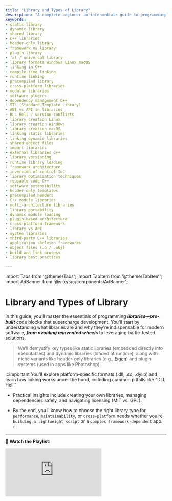 ```yaml
---
title: "Library and Types of Library"
description: "A complete beginner-to-intermediate guide to programming libraries — what they are, how they work, types like static, dynamic, header-only, frameworks, plugin libraries, and platform-specific formats."
keywords:
- static library
- dynamic library
- shared library
- C++ libraries
- header-only library
- framework vs library
- plugin library
- fat / universal library
- library formats Windows Linux macOS
- linking in C++
- compile-time linking
- runtime linking
- precompiled library
- cross-platform libraries
- modular libraries
- software plugins
- dependency management C++
- STL (Standard Template Library)
- ABI vs API in libraries
- DLL Hell / version conflicts
- library creation Linux
- library creation Windows
- library creation macOS
- linking static libraries
- linking dynamic libraries
- shared object files
- import libraries
- external libraries C++
- library versioning
- runtime library loading
- framework architecture
- inversion of control IoC
- library optimization techniques
- reusable code C++
- software extensibility
- header-only templates
- precompiled headers
- C++ module libraries
- multi-architecture libraries
- library portability
- dynamic module loading
- plugin-based architecture
- cross-platform framework
- library vs API
- system libraries
- third-party C++ libraries
- application skeleton frameworks
- object files (.o / .obj)
- build and link process
- library best practices

---
```


import Tabs from '@theme/Tabs';
import TabItem from '@theme/TabItem';
import AdBanner from '@site/src/components/AdBanner';

# Library and Types of Library

In this guide, you’ll master the essentials of programming ***libraries—pre-built*** code blocks that supercharge development. You’ll start by understanding what libraries are and why they’re indispensable for modern software, ***from avoiding reinvented wheels*** to leveraging battle-tested solutions. 

> We’ll demystify key types like static libraries (embedded directly into executables) and dynamic libraries (loaded at runtime), along with niche variants like header-only libraries (e.g., [Eigen](https://eigen.tuxfamily.org/index.php?title=Main_Page)) and plugin systems (used in apps like Photoshop). 

:::important
You’ll explore platform-specific formats (.dll, .so, .dylib) and learn how linking works under the hood, including common pitfalls like "DLL Hell." 

- Practical insights include creating your own libraries, managing dependencies safely, and navigating licensing (MIT vs. GPL). 

- By the end, you’ll know how to choose the right library type for `performance`, `maintainability`, or `cross-platform` needs whether you’re `building a lightweight script` or a `complex framework-dependent` app.
:::
---


🎥 **Watch the Playlist**: 
<div style={{ position: 'relative', paddingBottom: '56.25%', height: 0, overflow: 'hidden', marginTop: '20px' }}>
  <iframe 
    src="https://www.youtube.com/embed/ypsiVLQMmNM"
    title="MakeFile tutorial"
    style={{ position: 'absolute', top: 0, left: 0, width: '100%', height: '100%' }}
    frameBorder="0"
    allow="accelerometer; autoplay; clipboard-write; encrypted-media; gyroscope; picture-in-picture; web-share"
    allowFullScreen
  />
</div>


<div>
    <AdBanner />
</div>


## Table of Contents — *Library and Types of Library*

1. [**Introduction to Libraries**](#introduction-to-libraries)  
   1.1 [What is a Library in Programming?](#what-is-a-library-in-programming)  
   1.2 [Why Do We Use Libraries?](#why-do-we-use-libraries)  
   1.3 [Advantages of Using Libraries](#advantages-of-using-libraries)  

2. [**General Definition and Terminology**](#general-definition-and-terminology)  
   2.1 [How a Library Differs from Source Code](#how-a-library-differs-from-source-code)  
   2.2 [Library vs API vs Framework](#library-vs-api-vs-framework)  

3. [**Classification of Libraries**](#classification-of-libraries)  
   3.1 [Static Libraries](#31-static-libraries) *(also called Archive Libraries — `.a`, `.lib`)*  
   3.2 [Dynamic Libraries](#32-dynamic--shared-libraries) *(also called Shared Libraries — `.so`, `.dll`, `.dylib`)*  
   3.3 [Header-Only Libraries](#33-header-only-libraries)  
   3.4 [Frameworks](#34-frameworks)  
   3.5 [Plugin Libraries](#35-plugin-libraries)  
   3.6 [Universal / Fat Libraries](#36-universal--fat-libraries)  

7. [**What Next**](#what-next)  



##### Introduction to Libraries

##### What is a Library in Programming?
A **library** is a collection of precompiled, reusable code that provides specific functionality. Unlike writing everything from scratch, libraries let you leverage existing solutions for common problems.

:::note Key Idea  
Think of a library like a **toolbox**:  
- **Standard Library** = Basic tools (screwdrivers, hammers).  
- **Third-Party Libraries** = Specialized tools (laser levels, power drills).  
:::

**Example in C++:**  
```cpp
#include <vector> // Part of the C++ Standard Library

int main() {
    std::vector<int> nums = {1, 2, 3}; // Reusable dynamic array
    return 0;
}
```

**Example in Python:**  
```python
import requests # Third-party HTTP library

response = requests.get("https://api.example.com")
```



##### Why Do We Use Libraries?

1. **Avoid Reinventing the Wheel**  
   Why write a sorting algorithm when `std::sort()` exists?

2. **Performance Optimized**  
   Libraries like `BLAS` (for math) are hand-tuned for speed.

3. **Cross-Platform Compatibility**  
   Libraries abstract OS-specific details (e.g., `libcurl` works on Windows/Linux/macOS).

:::tip When to Use a Library?  
- If >50% of your task is solved by a well-maintained library, **use it**.  
- For niche needs, consider writing custom code.  
:::

<div>
    <AdBanner />
</div>


##### Advantages of Using Libraries

| Advantage          | Explanation                                                                 |
|--------------------|-----------------------------------------------------------------------------|
| **Faster Development** | Focus on your app’s logic, not low-level details.                          |
| **Fewer Bugs**        | Battle-tested code used by thousands.                                      |
| **Security Updates**  | Patches (e.g., OpenSSL fixes) apply without rewriting your app.            |

:::caution Risk Alert  
**Dependency Hell**: Using too many libraries can bloat your project and introduce conflicts. Always audit dependencies!  
:::

---

## General Definition and Terminology

##### How a Library Differs from Source Code

In programming, source code refers to the ***human-readable instructions*** written by `developers`, typically in languages like `C++ (.cpp) or C (.c)`. I

- It contains the logic, algorithms, and structure of a program and must be compiled to produce an executable. 
> ***While*** 
- A library, on the other hand, is a collection of precompiled code that provides specific functionality, such as math operations, graphics handling, or networking utilities. 

:::important ***Unlike source code***
>> *libraries are distributed as binaries ***(e.g., .a, .so, .dll)*** and are meant to be linked to a program rather than rewritten. Using libraries helps developers save time, reuse tested code, and maintain modularity, while source code gives full control over implementation details*
:::
| Aspect           | Source Code                                        | Library                                                                     |
| ---------------- | -------------------------------------------------- | --------------------------------------------------------------------------- |
| **Form**         | Human-readable text files (e.g., `.cpp`, `.h`)     | Precompiled binary files (e.g., `.a`, `.so`, `.lib`, `.dll`)                |
| **Modification** | Fully editable; you can change the implementation  | Typically opaque; you cannot modify the internal code directly              |
| **Compilation**  | Must be compiled every time you build your project | Already compiled; only linked to your project                               |
| **Usage**        | Used as the main body of your program logic        | Provides reusable functionality without rewriting code                      |
| **Distribution** | Usually shared as source files                     | Can be distributed as binaries, reducing size and protecting IP             |
| **Dependency**   | Standalone or minimal dependencies                 | May depend on other libraries or runtime environments                       |
| **Purpose**      | Represents your program’s actual logic             | Provides prebuilt functionality like math routines, graphics, or networking |

:::note  
Libraries are like **pre-baked ingredients** (e.g., frozen pizza dough), while source code is **raw flour and yeast**.  
:::

---

##### Library vs API vs Framework

In software development, understanding the distinction between a **library**, an **API**, and a **framework** is crucial for building modular and maintainable applications.

* A **library** is a collection of reusable code that you explicitly call to perform specific tasks, such as data manipulation, image processing, or mathematical computations. You remain in control of the program flow.

* An **API (Application Programming Interface)** is a set of `rules and protocols` that allows your code to       **interact** with a library, service, or external system. *It defines how different ***software components*** communicate without exposing internal implementation details.*
* A **framework** provides a **structured environment** for building applications. Unlike libraries, a framework **calls your code**, enforcing a particular design pattern or workflow. It dictates the overall architecture while letting you fill in the specific details.

<img
  src="/img/library_vs_Framework_vs_api.svg"
  alt="Diagram illustrating the difference between Library, API, and Framework in software development. User code calls a library and uses an API, while the framework calls the user's code."
  style={{
    width: '100%',
    maxWidth: '800px',
    height: 'auto',
    display: 'block',
    margin: '0 auto'
  }}
/>



| Term          | Role                                                                                                    | Example                                                          |
| ------------- | ------------------------------------------------------------------------------------------------------- | ---------------------------------------------------------------- |
| **Library**   | Reusable set of functions or modules that you explicitly call in your code.                             | `libjpeg` for image processing, `NumPy` for numerical computing. |
| **API**       | Interface defining how software components communicate; enables interaction with libraries or services. | Twitter REST API, Google Maps API.                               |
| **Framework** | Provides an application skeleton and structure; it calls your code following its conventions.           | React (JavaScript), Django (Python), .NET.                       |

---

:::tip Remember

* **Library**: *“I call it when I need it.”*
* **Framework**: *“It calls me when needed; I fill in the details.”*
* **API**: *“The contract that defines how components talk to each other.”*
:::


##### Classification of Libraries
Libraries are reusable collections of precompiled code that accelerate development, enforce modularity, and reduce errors. They can be classified as follows:


###### 3.1 Static Libraries 

> A **static library** is a collection of object files (`.o` or `.obj`) that are compiled and **linked into the executable at build time**, making the code part of the final binary.

**Advantages:**  
- **No runtime dependencies:** The executable is self-contained and does not require external libraries at        
 runtime.  
- **High execution performance:** Function calls are direct, with no dynamic linking overhead.  
- **Predictable behavior:** Library updates do not affect the executable unless recompiled.  

**Disadvantages:**  
- **Larger binary size:** All library code is embedded, increasing the executable footprint.  
- **Rigid update cycle:** Updating the library requires recompiling all dependent executables.  
- **Limited flexibility:** Cannot switch or replace library code at runtime.


<img
  src="/img/static_library.svg"
  alt="Diagram illustrating a C++ Static Library workflow. The user’s source files (math.cpp, add.cpp, cos.cpp, mul.cpp) are compiled into object files, which are then combined into a static library (libmymath.a). The main program links with the static library to produce the final executable. Commands for compilation, library creation, and linking are shown as well."
  style={{
    width: '100%',
    maxWidth: '800px',
    height: 'auto',
    display: 'block',
    margin: '0 auto'
  }}
/>

**Usage Example:**  

```rust
ar rcs libmylib.a file1.o file2.o
g++ main.cpp -L. -lmylib -o myprogram
```
:::tip Notes:

Static libraries are ideal for small projects or when runtime library distribution is difficult.
Common file extensions: .a (Unix/Linux), .lib (Windows).
:::
---

###### 3.2 Dynamic / Shared Libraries 

**Definition:**
Dynamic libraries (shared libraries) are **linked at runtime**, keeping the executable and library separate. This allows multiple programs to share the same library and update it independently.


<img
  src="/img/dynamic_library.svg"
  alt="Diagram illustrating Dynamic Libraries: code is linked at runtime, executable and library remain separate. Advantages include smaller executables, independent updates, and memory efficiency. Disadvantages include runtime dependency, slight performance overhead, and potential version conflicts."
  style={{
    width: '100%',
    maxWidth: '800px',
    height: 'auto',
    display: 'block',
    margin: '0 auto'
  }}
/>
**Key Advantages:**

* **Smaller executables** — only references to library code are included.
* **Independent updates** — the library can be replaced without recompiling dependent applications.
* **Memory efficiency** — multiple programs can use the same library in memory simultaneously.

**Key Disadvantages:**

* **Runtime dependency** — the library must be present on the system.
* **Slight performance overhead** due to runtime linking.
* **Version conflicts (“DLL Hell”)** if multiple versions exist.

**Cross-Platform Examples:**

| Platform | Example         |
| -------- | --------------- |
| Linux    | `libmath.so`    |
| macOS    | `libmath.dylib` |
| Windows  | `math.dll`      |

**Usage Example:**

```rust
g++ -shared -fPIC file1.cpp file2.cpp -o libmylib.so
g++ main.cpp -L. -lmylib -o myprogram
```


###### 3.3 Header-Only Libraries

**Definition:**  
A **header-only library** is a library where the **entire implementation resides in header files** (`.h` or `.hpp`). No separate compilation or linking of object files is needed. All code is included directly by the compiler when you `#include` the header.

<img
  src="/img/header_only.svg"
  alt="Diagram illustrating how a C++ header-only library works. The user includes the library header in their source file, the compiler processes all code from the headers along with the source file, generates object code for each translation unit, and the linker combines the object code into the final executable"
  style={{
    width: '100%',
    maxWidth: '300px',
    height: 'auto',
    display: 'block',
    margin: '0 auto'
  }}
/>

**Advantages:**  
- **Easy integration:** Just include the headers—no need to manage library files.  
- **Eliminates linking issues:** No separate linking step; reduces build system complexity.  
- **Template-friendly:** Ideal for generic programming and template-heavy C++ code.

**Disadvantages:**  
- **Can increase compile time:** Every translation unit including the header recompiles the same code.  
- **Potential code bloat:** If many files include large headers, executable size can increase.  
- **Debugging complexity:** Errors often point to the included header rather than your own code.

**Usage Example:**  
```cpp
#include "mylib.hpp"

int main() {
    myFunction();
    return 0;
}
```

:::caution Popular Header-Only Libraries

* **[Boost (Headers)](https://www.boost.org/doc/libs/release/more/getting_started/index.html)** – Many modules like `Boost.Asio`, `Boost.Spirit`, and `Boost.SmartPtr` are header-only.
* **[Eigen](https://eigen.tuxfamily.org/dox/GettingStarted.html)** – High-performance linear algebra library for vectors, matrices, and numerical computations.
* **[fmt](https://github.com/fmtlib/fmt)** – Modern formatting library for C++ (`fmt::format`).
* **[Catch2](https://github.com/catchorg/Catch2)** – Unit testing framework for C++ (header-only distribution).
* **[spdlog](https://github.com/gabime/spdlog)** – Fast logging library; optionally header-only.

Header-only libraries are widely used in modern C++ projects for **simplicity, portability, and template-heavy code**.
:::

<div>
    <AdBanner />
</div>


###### 3.4 Frameworks

**Definition:**  
A **framework** is a structured **bundle of libraries, tools, and resources** that provides a **predefined architecture** for building applications. Unlike standalone libraries, a framework **dictates the flow of control**—your code is often called by the framework rather than the other way around.

**Key Characteristics:**  
- Provides reusable components and **pre-built modules** for common tasks.  
- Enforces **design patterns** and application structure.  
- Often includes **documentation, templates, and utilities** to streamline development.

**Advantages:**  
- **Speeds up development** for large-scale applications by providing out-of-the-box solutions.  
- **Promotes consistency** in coding practices and design patterns.  
- Reduces the need to write boilerplate code, improving **maintainability**.

**Disadvantages:**  
- **Limited flexibility:** Must work within the framework’s conventions.  
- **Steep learning curve:** Requires understanding the framework’s lifecycle, APIs, and best practices.  
- **Potential overhead:** May include features not needed, increasing application size.

**Examples:**  
- **iOS UIKit (`.framework`)** – Provides UI components and event handling for Apple platforms.  
- **Web frameworks:**  
  - [Django](https://www.djangoproject.com/) – Python web development framework.  
  - [Angular](https://angular.io/) – TypeScript/JavaScript web application framework.



###### 3.5 Plugin Libraries

**Definition:**  
A **plugin library** is a **dynamically loadable module** that extends the functionality of a host application **at runtime**, without modifying the core program.

**Key Characteristics:**  
- Provides **modular extension points** for applications.  
- Loaded and linked **dynamically** by the host program.  
- Interacts with the host through **well-defined APIs or plugin interfaces**.

**Advantages:**  
- **Modular feature extension:** Add or remove functionality easily.  
- **Runtime flexibility:** Update or replace plugins without recompiling the host.  
- Encourages **separation of concerns**, keeping the host code clean.

**Disadvantages:**  
- Requires **strict interface definitions** to avoid runtime errors.  
- **Dependency management complexity:** Conflicts between plugins or library versions may arise.  
- Potential **security considerations** since plugins are executed dynamically.

**Examples:**  
- **Photoshop plugin (`.8bf`)** – Adds new filters or effects.  
- **Audio VST plugin (`.dll` / `.so`)** – Extends audio processing software.

<div>
    <AdBanner />
</div>


###### 3.6 Universal / Fat Libraries

**Definition:**  
A **universal or fat library** is a **single library file containing binaries for multiple CPU architectures**. This allows the same library to run on different hardware without recompilation.

**Key Characteristics:**  
- Contains compiled code for multiple platforms (e.g., Intel + ARM).  
- Simplifies distribution of libraries for cross-platform applications.  
- Common in **macOS/iOS development** to support legacy and modern devices.

**Advantages:**  
- **Cross-architecture compatibility:** One library works on multiple CPU types.  
- **Simplifies deployment:** No need to maintain separate binaries.  
- Ideal for **SDKs** and large-scale frameworks targeting diverse hardware.

**Disadvantages:**  
- **Larger file size:** Includes multiple architecture binaries in one package.  
- **Build complexity:** Must compile for each architecture and combine.  
- **Debugging challenges:** Harder to pinpoint architecture-specific issues.

**Example:**  
- **macOS Universal Binary (`.dylib` / `.framework`)** – Supports Intel and Apple Silicon.

>>  **Library Formats in Different Platforms**

| Platform | Static       | Dynamic      | Framework       |
|----------|--------------|--------------|-----------------|
| Windows  | `.lib`       | `.dll`       | —               |
| Linux    | `.a`         | `.so`        | —               |
| macOS    | `.a`         | `.dylib`     | `.framework`    |

:::note  
macOS also uses `.tbd` (text-based stub libraries) for SDKs.  
:::

<div>
    <AdBanner />
</div>

### Comprehensive Comparison of Library Types

| Library Type           | Definition | Linking / Usage | Advantages | Disadvantages | Performance | Portability | Dependency Management | Update Flexibility | Typical Use Cases | Examples |
|------------------------|------------|----------------|------------|---------------|------------|------------|----------------------|-----------------|-----------------|---------|
| **Static Library**      | Code is compiled and embedded into the executable at build time | Compile-time linking | No runtime dependencies, high execution speed, predictable behavior | Larger binary size, library updates require recompilation | Very fast, minimal runtime overhead | Platform-specific | Easy to manage once built | Low; need to rebuild executable for updates | Low-level utilities, embedded systems, math libraries | `.a` (Linux), `.lib` (Windows) |
| **Dynamic / Shared Library** | Code is compiled into a separate file and linked at runtime | Runtime linking | Smaller binaries, library can be updated independently, memory sharing | Requires runtime presence, version compatibility issues, potential symbol conflicts | Slight runtime overhead due to dynamic linking | Highly portable across systems supporting the library | Can be tricky if multiple versions exist | High; can update library without recompiling executable | OS libraries, graphics engines, plugins | `.so` (Linux), `.dll` (Windows), `.dylib` (macOS) |
| **Header-Only Library** | Entire implementation exists in header files; no separate compilation | Include headers in source files | Easy integration, no linking issues, template-friendly, inline optimizations | Can increase compile time, potential code bloat, may expose internal implementation | Fast, compiler can inline aggressively | Very portable | Minimal, just include headers | High; just include updated header | Template-heavy libraries, math, utility functions | [Boost](https://www.boost.org/), [Eigen](https://eigen.tuxfamily.org/dox/GettingStarted.html), [fmt](https://github.com/fmtlib/fmt) |
| **Framework**           | Cohesive bundle of libraries, tools, and resources providing architecture | Typically compile-time linking; framework controls execution flow | Speeds up development, enforces consistent design patterns, integrated tooling, often includes templates | Less flexible, learning curve, may include unused features, larger footprint | Depends on framework; can be optimized | Usually portable within supported platforms | Can be complex with multiple dependencies | Medium; updates may require adapting code | Web apps, mobile apps, enterprise software | iOS UIKit (`.framework`), [Django](https://www.djangoproject.com/), [Angular](https://angular.io/) |
| **Plugin Library**      | Dynamically loaded module to extend a host program at runtime | Runtime loading via host API | Modular extension, runtime updates, separation of concerns, can enable optional features | Requires strict interfaces, dependency management complexity, potential security risks | Slight overhead due to dynamic load and symbol resolution | Portable if host supports plugin API | High; plugin versions must match host | Very high; can add/remove features at runtime | Multimedia, graphics software, IDEs | Photoshop `.8bf`, Audio VST `.dll` / `.so` |
| **Universal / Fat Library** | Single library containing binaries for multiple architectures | Compile-time linking per architecture | Cross-architecture compatibility, simplifies distribution, single integration point | Larger file size, build complexity, harder debugging | Similar to static/dynamic depending on linking | Highly portable across CPU architectures | Medium; must ensure correct architecture selection | Medium; rebuilding required for updates | Cross-platform SDKs, macOS/iOS libraries | macOS Universal Binary `.dylib` / `.framework` |



**Final Tip**:  
> "A great developer *stands on the shoulders of giants*—but checks for cracks first."  


### What Next


<Tabs>
  <TabItem value="docs" label="📚 Documentation">
             - [CompilerSutra Home](https://compilersutra.com)
                - [CompilerSutra Homepage (Alt)](https://compilersutra.com/)
                - [Getting Started Guide](https://compilersutra.com/get-started)
                - [Newsletter Signup](https://compilersutra.com/newsletter)
                - [Skip to Content (Accessibility)](https://compilersutra.com#__docusaurus_skipToContent_fallback)


  </TabItem>

  <TabItem value="tutorials" label="📖 Tutorials & Guides">

        - [AI Documentation](https://compilersutra.com/docs/Ai)
        - [DSA Overview](https://compilersutra.com/docs/DSA/)
        - [DSA Detailed Guide](https://compilersutra.com/docs/DSA/DSA)
        - [MLIR Introduction](https://compilersutra.com/docs/MLIR/intro)
        - [TVM for Beginners](https://compilersutra.com/docs/tvm-for-beginners)
        - [Python Tutorial](https://compilersutra.com/docs/python/python_tutorial)
        - [C++ Tutorial](https://compilersutra.com/docs/c++/CppTutorial)
        - [C++ Main File Explained](https://compilersutra.com/docs/c++/c++_main_file)
        - [Compiler Design Basics](https://compilersutra.com/docs/compilers/compiler)
        - [OpenCL for GPU Programming](https://compilersutra.com/docs/gpu/opencl)
        - [LLVM Introduction](https://compilersutra.com/docs/llvm/intro-to-llvm)
        - [Introduction to Linux](https://compilersutra.com/docs/linux/intro_to_linux)

  </TabItem>

  <TabItem value="assessments" label="📝 Assessments">

        - [C++ MCQs](https://compilersutra.com/docs/mcq/cpp_mcqs)
        - [C++ Interview MCQs](https://compilersutra.com/docs/mcq/interview_question/cpp_interview_mcqs)

  </TabItem>

  <TabItem value="projects" label="🛠️ Projects">

            - [Project Documentation](https://compilersutra.com/docs/Project)
            - [Project Index](https://compilersutra.com/docs/project/)
            - [Graphics Pipeline Overview](https://compilersutra.com/docs/The_Graphic_Rendering_Pipeline)
            - [Graphic Rendering Pipeline (Alt)](https://compilersutra.com/docs/the_graphic_rendering_pipeline/)

  </TabItem>

  <TabItem value="resources" label="🌍 External Resources">

            - [LLVM Official Docs](https://llvm.org/docs/)
            - [Ask Any Question On Quora](https://compilersutra.quora.com)
            - [GitHub: FixIt Project](https://github.com/aabhinavg1/FixIt)
            - [GitHub Sponsors Page](https://github.com/sponsors/aabhinavg1)

  </TabItem>

  <TabItem value="social" label="📣 Social Media">

            - [🐦 Twitter - CompilerSutra](https://twitter.com/CompilerSutra)
            - [💼 LinkedIn - Abhinav](https://www.linkedin.com/in/abhinavcompilerllvm/)
            - [📺 YouTube - CompilerSutra](https://www.youtube.com/@compilersutra)

  </TabItem>
</Tabs>

---

<div>
    <AdBanner />
</div>

